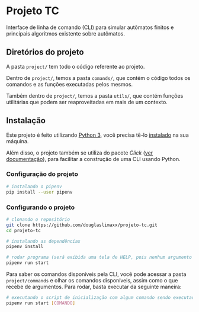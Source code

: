 # Projeto TC

Interface de linha de comando (CLI) para simular autômatos finitos e principais algoritmos existente sobre autômatos.

## Diretórios do projeto

A pasta `project/` tem todo o código referente ao projeto.

Dentro de `project/`, temos a pasta `comands/`, que contém o código todos os comandos e as funções executadas pelos mesmos.

Também dentro de `project/`, temos a pasta `utils/`, que contém funções utilitárias que podem ser reaproveitadas em mais de um contexto.

## Instalação

Este projeto é feito utilizando [Python 3](https://www.python.org/), você precisa tê-lo [instalado](https://www.python.org/downloads/) na sua máquina.

Além disso, o projeto também se utiliza do pacote *Click* ([ver documentação](https://click.palletsprojects.com/en/7.x/)), para facilitar a construção de uma CLI usando Python.

### Configuração do projeto

``` bash
# instalando o pipenv
pip install --user pipenv
```

### Configurando o projeto

``` bash
# clonando o repositório
git clone https://github.com/douglaslimaxx/projeto-tc.git
cd projeto-tc

# instalando as dependências
pipenv install

# rodar programa (será exibida uma tela de HELP, pois nenhum argumento foi dado para a CLI)
pipenv run start
```

Para saber os comandos disponíveis pela CLI, você pode acessar a pasta `project/commands` e olhar os comandos disponíveis, assim como o que recebe de argumentos. Para rodar, basta executar da seguinte maneira:

```bash
# executando o script de inicialização com algum comando sendo executado
pipenv run start [COMANDO]
```
